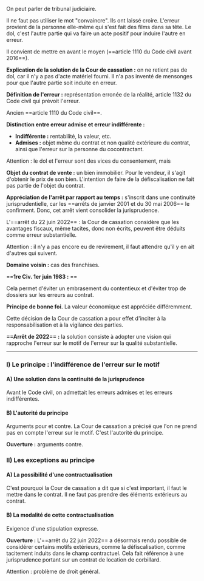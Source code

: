 On peut parler de tribunal judiciaire.

Il ne faut pas utiliser le mot "convaincre". Ils ont laissé croire. L'erreur provient de la personne elle-même qui s'est fait des films dans sa tête. Le dol, c'est l'autre partie qui va faire un acte positif pour induire l'autre en erreur.

Il convient de mettre en avant le moyen (==article 1110 du Code civil avant 2016==).

**Explication de la solution de la Cour de cassation :** on ne retient pas de dol, car il n'y a pas d'acte matériel fourni. Il n'a pas inventé de mensonges pour que l'autre partie soit induite en erreur.

**Définition de l'erreur :** représentation erronée de la réalité, article 1132 du Code civil qui prévoit l'erreur.

Ancien ==article 1110 du Code civil==.

**Distinction entre erreur admise et erreur indifférente :**
- **Indifférente :** rentabilité, la valeur, etc.
- **Admises :** objet même du contrat et non qualité extérieure du contrat, ainsi que l'erreur sur la personne du cocontractant.

Attention : le dol et l'erreur sont des vices du consentement, mais 

**Objet du contrat de vente :** un bien immobilier. Pour le vendeur, il s'agit d'obtenir le prix de son bien. L'intention de faire de la défiscalisation ne fait pas partie de l'objet du contrat.

**Appréciation de l'arrêt par rapport au temps :** s'inscrit dans une continuité jurisprudentielle, car les ==arrêts de janvier 2001 et du 30 mai 2006== le confirment. Donc, cet arrêt vient consolider la jurisprudence.

L'==arrêt du 22 juin 2022== : la Cour de cassation considère que les avantages fiscaux, même tacites, donc non écrits, peuvent être déduits comme erreur substantielle.

Attention : il n'y a pas encore eu de revirement, il faut attendre qu'il y en ait d'autres qui suivent.

**Domaine voisin :** cas des franchises.

==**1re Civ. 1er juin 1983 :** ==

Cela permet d'éviter un embrasement du contentieux et d'éviter trop de dossiers sur les erreurs au contrat.

**Principe de bonne foi.** La valeur économique est appréciée différemment.

Cette décision de la Cour de cassation a pour effet d'inciter à la responsabilisation et à la vigilance des parties.

**==Arrêt de 2022== :** la solution consiste à adopter une vision qui rapproche l'erreur sur le motif de l'erreur sur la qualité substantielle.

---

### I) Le principe : l'indifférence de l'erreur sur le motif

#### A) Une solution dans la continuité de la jurisprudence  
Avant le Code civil, on admettait les erreurs admises et les erreurs indifférentes.

#### B) L'autorité du principe  
Arguments pour et contre. La Cour de cassation a précisé que l'on ne prend pas en compte l'erreur sur le motif. C'est l'autorité du principe.

**Ouverture :** arguments contre.

### II) Les exceptions au principe

#### A) La possibilité d'une contractualisation  
C'est pourquoi la Cour de cassation a dit que si c'est important, il faut le mettre dans le contrat. Il ne faut pas prendre des éléments extérieurs au contrat.

#### B) La modalité de cette contractualisation  
Exigence d'une stipulation expresse.

**Ouverture :** L'==arrêt du 22 juin 2022== a désormais rendu possible de considérer certains motifs extérieurs, comme la défiscalisation, comme tacitement induits dans le champ contractuel. Cela fait référence à une jurisprudence portant sur un contrat de location de corbillard.

Attention : problème de droit général.
